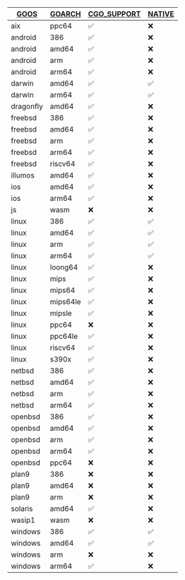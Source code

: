 | [GOOS](https://pkg.go.dev/internal/platform) | [GOARCH](https://github.com/golang/go/blob/master/src/go/build/syslist.go) | [CGO_SUPPORT](https://web.archive.org/web/20240614051126/https://medium.com/@pengcheng1222/exploring-cgo-enabled-in-go-23cf5cf2fe88) | [NATIVE](https://gist.github.com/asukakenji/f15ba7e588ac42795f421b48b8aede63) |
| --- | --- | --- | --- |
| aix | ppc64 | ✅ | ❌ |
| android | 386 | ✅ | ❌ |
| android | amd64 | ✅ | ❌ |
| android | arm | ✅ | ❌ |
| android | arm64 | ✅ | ❌ |
| darwin | amd64 | ✅ | ✅ |
| darwin | arm64 | ✅ | ✅ |
| dragonfly | amd64 | ✅ | ❌ |
| freebsd | 386 | ✅ | ❌ |
| freebsd | amd64 | ✅ | ❌ |
| freebsd | arm | ✅ | ❌ |
| freebsd | arm64 | ✅ | ❌ |
| freebsd | riscv64 | ✅ | ❌ |
| illumos | amd64 | ✅ | ❌ |
| ios | amd64 | ✅ | ❌ |
| ios | arm64 | ✅ | ❌ |
| js | wasm | ❌ | ❌ |
| linux | 386 | ✅ | ✅ |
| linux | amd64 | ✅ | ✅ |
| linux | arm | ✅ | ✅ |
| linux | arm64 | ✅ | ✅ |
| linux | loong64 | ✅ | ❌ |
| linux | mips | ✅ | ❌ |
| linux | mips64 | ✅ | ❌ |
| linux | mips64le | ✅ | ❌ |
| linux | mipsle | ✅ | ❌ |
| linux | ppc64 | ❌ | ❌ |
| linux | ppc64le | ✅ | ❌ |
| linux | riscv64 | ✅ | ❌ |
| linux | s390x | ✅ | ❌ |
| netbsd | 386 | ✅ | ❌ |
| netbsd | amd64 | ✅ | ❌ |
| netbsd | arm | ✅ | ❌ |
| netbsd | arm64 | ✅ | ❌ |
| openbsd | 386 | ✅ | ❌ |
| openbsd | amd64 | ✅ | ❌ |
| openbsd | arm | ✅ | ❌ |
| openbsd | arm64 | ✅ | ❌ |
| openbsd | ppc64 | ❌ | ❌ |
| plan9 | 386 | ❌ | ❌ |
| plan9 | amd64 | ❌ | ❌ |
| plan9 | arm | ❌ | ❌ |
| solaris | amd64 | ✅ | ❌ |
| wasip1 | wasm | ❌ | ❌ |
| windows | 386 | ✅ | ✅ |
| windows | amd64 | ✅ | ✅ |
| windows | arm | ❌ | ❌ |
| windows | arm64 | ✅ | ❌ |
